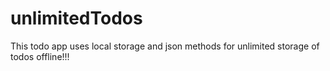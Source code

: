 # unlimitedTodos

This todo app uses local storage and json methods for unlimited storage of todos offline!!!
